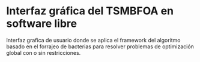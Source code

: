# Interfaz gráfica del TSMBFOA en software libre
Interfaz grafica de usuario donde se aplica el framework del algoritmo basado en el forrajeo de bacterias para resolver problemas de optimización global con o sin restricciones.
